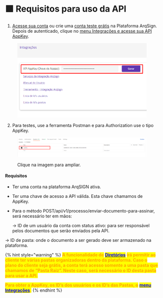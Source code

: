 # 🟪 Requisitos para uso da API

1. [Acesse sua conta](../../#pagina-de-login-autenticacao-na-plataforma-arqsign) ou crie uma [conta teste grátis](../../#criacao-de-conta-teste-gratis) na Plataforma ArqSign. Depois de autenticado, clique no [menu Integrações e acesse sua API AppKey](./#api-key-chave-de-acesso).

<figure><img src="../../.gitbook/assets/integracoes6.png" alt=""><figcaption></figcaption></figure>

2. Para testes, use a ferramenta Postman e para Authorization use o tipo AppKey.

<figure><img src="../../.gitbook/assets/api01.png" alt=""><figcaption><p>Clique na imagem para ampliar.</p></figcaption></figure>

#### Requisitos

* Ter uma conta na plataforma ArqSIGN ativa.
* Ter uma chave de acesso a API válida. Esta chave chamamos de AppKey.
*   Para o método POST/api/v1/processo/enviar-documento-para-assinar, será necessário ter em mãos:

    \-> ID de um usuário da conta com status ativo: para ser responsável pelos documentos que serão enviados pela API. &#x20;

&#x20;      \-> ID de pasta: onde o documento a ser gerado deve ser armazenado na plataforma.

{% hint style="warning" %}
<mark style="color:orange;">**A funcionalidade de**</mark> [<mark style="color:blue;">**Diretórios**</mark>](broken-reference) <mark style="color:orange;">**irá permitir ao cliente ter várias pastas organizadoras dentro da plataforma. Caso o plano do cliente seja grátis, a conta terá acesso somente a uma pasta que chamamos de “Pasta Raiz”. Neste caso, será necessário o ID desta pasta para usar a API.**</mark>

<mark style="color:orange;">**Para obter a AppKey, os ID’s dos usuários e os ID’s das Pastas, o**</mark> [<mark style="color:blue;">**menu Integrações**</mark>](./)<mark style="color:orange;">**.**</mark>
{% endhint %}

